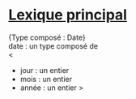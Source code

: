 # <ins>Lexique principal</ins>

{Type composé : Date}  
date : un type composé de  
<  
* jour : un entier
* mois : un entier
* année : un entier
\>  
